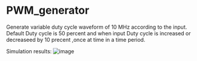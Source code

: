 # PWM_generator
Generate variable duty cycle waveform of 10 MHz according to the input.
Default Duty cycle is 50 percent and when input Duty cycle is increased or decreaseed by 10 precent ,once at time in a time period.

Simulation results:
![image](https://github.com/user-attachments/assets/d8ec960b-dcdf-4ce8-8b3e-25f9af6a4ba2)
